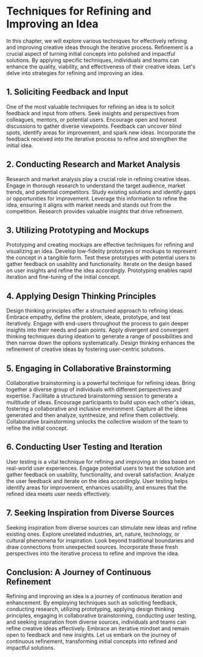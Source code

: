 Techniques for Refining and Improving an Idea
======================================================

In this chapter, we will explore various techniques for effectively refining and improving creative ideas through the iterative process. Refinement is a crucial aspect of turning initial concepts into polished and impactful solutions. By applying specific techniques, individuals and teams can enhance the quality, viability, and effectiveness of their creative ideas. Let's delve into strategies for refining and improving an idea.

1\. Soliciting Feedback and Input
--------------------------------

One of the most valuable techniques for refining an idea is to solicit feedback and input from others. Seek insights and perspectives from colleagues, mentors, or potential users. Encourage open and honest discussions to gather diverse viewpoints. Feedback can uncover blind spots, identify areas for improvement, and spark new ideas. Incorporate the feedback received into the iterative process to refine and strengthen the initial idea.

2\. Conducting Research and Market Analysis
------------------------------------------

Research and market analysis play a crucial role in refining creative ideas. Engage in thorough research to understand the target audience, market trends, and potential competitors. Study existing solutions and identify gaps or opportunities for improvement. Leverage this information to refine the idea, ensuring it aligns with market needs and stands out from the competition. Research provides valuable insights that drive refinement.

3\. Utilizing Prototyping and Mockups
------------------------------------

Prototyping and creating mockups are effective techniques for refining and visualizing an idea. Develop low-fidelity prototypes or mockups to represent the concept in a tangible form. Test these prototypes with potential users to gather feedback on usability and functionality. Iterate on the design based on user insights and refine the idea accordingly. Prototyping enables rapid iteration and fine-tuning of the initial concept.

4\. Applying Design Thinking Principles
--------------------------------------

Design thinking principles offer a structured approach to refining ideas. Embrace empathy, define the problem, ideate, prototype, and test iteratively. Engage with end-users throughout the process to gain deeper insights into their needs and pain points. Apply divergent and convergent thinking techniques during ideation to generate a range of possibilities and then narrow down the options systematically. Design thinking enhances the refinement of creative ideas by fostering user-centric solutions.

5\. Engaging in Collaborative Brainstorming
------------------------------------------

Collaborative brainstorming is a powerful technique for refining ideas. Bring together a diverse group of individuals with different perspectives and expertise. Facilitate a structured brainstorming session to generate a multitude of ideas. Encourage participants to build upon each other's ideas, fostering a collaborative and inclusive environment. Capture all the ideas generated and then analyze, synthesize, and refine them collectively. Collaborative brainstorming unlocks the collective wisdom of the team to refine the initial concept.

6\. Conducting User Testing and Iteration
----------------------------------------

User testing is a vital technique for refining and improving an idea based on real-world user experiences. Engage potential users to test the solution and gather feedback on usability, functionality, and overall satisfaction. Analyze the user feedback and iterate on the idea accordingly. User testing helps identify areas for improvement, enhances usability, and ensures that the refined idea meets user needs effectively.

7\. Seeking Inspiration from Diverse Sources
-------------------------------------------

Seeking inspiration from diverse sources can stimulate new ideas and refine existing ones. Explore unrelated industries, art, nature, technology, or cultural phenomena for inspiration. Look beyond traditional boundaries and draw connections from unexpected sources. Incorporate these fresh perspectives into the iterative process to refine and improve the idea.

Conclusion: A Journey of Continuous Refinement
----------------------------------------------

Refining and improving an idea is a journey of continuous iteration and enhancement. By employing techniques such as soliciting feedback, conducting research, utilizing prototyping, applying design thinking principles, engaging in collaborative brainstorming, conducting user testing, and seeking inspiration from diverse sources, individuals and teams can refine creative ideas effectively. Embrace an iterative mindset and remain open to feedback and new insights. Let us embark on the journey of continuous refinement, transforming initial concepts into refined and impactful solutions.
